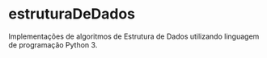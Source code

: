# estruturaDeDados
Implementações de algoritmos de Estrutura de Dados utilizando linguagem de programação Python 3.
